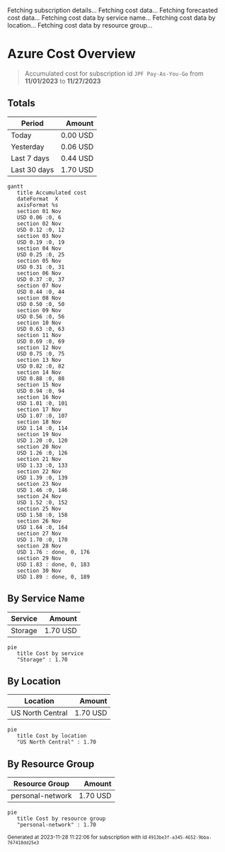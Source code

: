 Fetching subscription details...
Fetching cost data...
Fetching forecasted cost data...
Fetching cost data by service name...
Fetching cost data by location...
Fetching cost data by resource group...
# Azure Cost Overview

> Accumulated cost for subscription id `JPF Pay-As-You-Go` from **11/01/2023** to **11/27/2023**

## Totals

|Period|Amount|
|---|---:|
|Today|0.00 USD|
|Yesterday|0.06 USD|
|Last 7 days|0.44 USD|
|Last 30 days|1.70 USD|

```mermaid
gantt
   title Accumulated cost
   dateFormat  X
   axisFormat %s
   section 01 Nov
   USD 0.06 :0, 6
   section 02 Nov
   USD 0.12 :0, 12
   section 03 Nov
   USD 0.19 :0, 19
   section 04 Nov
   USD 0.25 :0, 25
   section 05 Nov
   USD 0.31 :0, 31
   section 06 Nov
   USD 0.37 :0, 37
   section 07 Nov
   USD 0.44 :0, 44
   section 08 Nov
   USD 0.50 :0, 50
   section 09 Nov
   USD 0.56 :0, 56
   section 10 Nov
   USD 0.63 :0, 63
   section 11 Nov
   USD 0.69 :0, 69
   section 12 Nov
   USD 0.75 :0, 75
   section 13 Nov
   USD 0.82 :0, 82
   section 14 Nov
   USD 0.88 :0, 88
   section 15 Nov
   USD 0.94 :0, 94
   section 16 Nov
   USD 1.01 :0, 101
   section 17 Nov
   USD 1.07 :0, 107
   section 18 Nov
   USD 1.14 :0, 114
   section 19 Nov
   USD 1.20 :0, 120
   section 20 Nov
   USD 1.26 :0, 126
   section 21 Nov
   USD 1.33 :0, 133
   section 22 Nov
   USD 1.39 :0, 139
   section 23 Nov
   USD 1.46 :0, 146
   section 24 Nov
   USD 1.52 :0, 152
   section 25 Nov
   USD 1.58 :0, 158
   section 26 Nov
   USD 1.64 :0, 164
   section 27 Nov
   USD 1.70 :0, 170
   section 28 Nov
   USD 1.76 : done, 0, 176
   section 29 Nov
   USD 1.83 : done, 0, 183
   section 30 Nov
   USD 1.89 : done, 0, 189
```

## By Service Name

|Service|Amount|
|---|---:|
|Storage|1.70 USD|

```mermaid
pie
   title Cost by service
   "Storage" : 1.70
```

## By Location

|Location|Amount|
|---|---:|
|US North Central|1.70 USD|

```mermaid
pie
   title Cost by location
   "US North Central" : 1.70
```

## By Resource Group

|Resource Group|Amount|
|---|---:|
|personal-network|1.70 USD|

```mermaid
pie
   title Cost by resource group
   "personal-network" : 1.70
```

<sup>Generated at 2023-11-28 11:22:06 for subscription with id `4913be3f-a345-4652-9bba-767418dd25e3`</sup>
